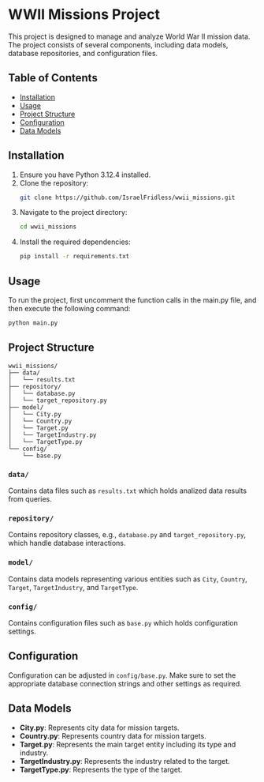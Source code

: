 # **WWII Missions Project**

This project is designed to manage and analyze World War II mission data. The project consists of several components, including data models, database repositories, and configuration files.

## Table of Contents
- [Installation](#installation)
- [Usage](#usage)
- [Project Structure](#project-structure)
- [Configuration](#configuration)
- [Data Models](#data-models)

## Installation

1. Ensure you have Python 3.12.4 installed.
2. Clone the repository:
    ```bash
    git clone https://github.com/IsraelFridless/wwii_missions.git
    ```
3. Navigate to the project directory:
    ```bash
    cd wwii_missions
    ```
4. Install the required dependencies:
    ```bash
    pip install -r requirements.txt
    ```

## Usage

To run the project, first uncomment the function calls in the main.py file, and then execute the following command:
```bash
python main.py
```

## Project Structure

```plaintext
wwii_missions/
├── data/
│   └── results.txt
├── repository/
│   └── database.py
│   └── target_repository.py
├── model/
│   └── City.py
│   └── Country.py
│   └── Target.py
│   └── TargetIndustry.py
│   └── TargetType.py
└── config/
    └── base.py
```

### `data/`
Contains data files such as `results.txt` which holds analized data results from queries.

### `repository/`
Contains repository classes, e.g., `database.py` and `target_repository.py`, which handle database interactions.

### `model/`
Contains data models representing various entities such as `City`, `Country`, `Target`, `TargetIndustry`, and `TargetType`.

### `config/`
Contains configuration files such as `base.py` which holds configuration settings.

## Configuration

Configuration can be adjusted in `config/base.py`. Make sure to set the appropriate database connection strings and other settings as required.

## Data Models

- **City.py**: Represents city data for mission targets.
- **Country.py**: Represents country data for mission targets.
- **Target.py**: Represents the main target entity including its type and industry.
- **TargetIndustry.py**: Represents the industry related to the target.
- **TargetType.py**: Represents the type of the target.
